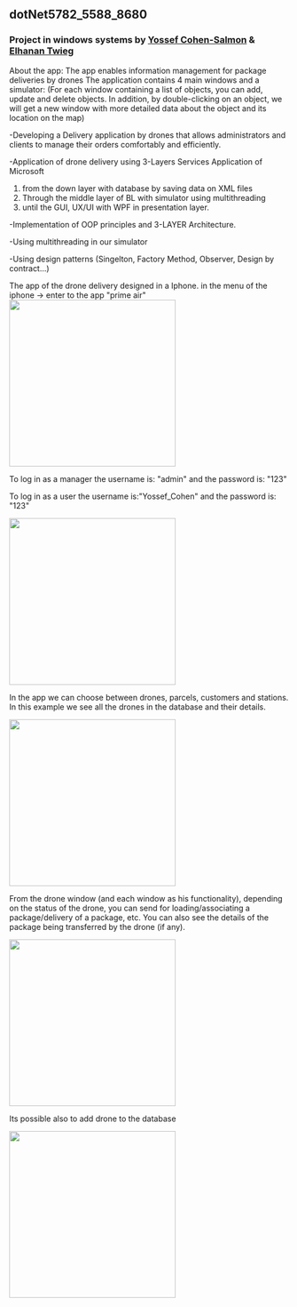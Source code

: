 ## dotNet5782_5588_8680
### Project in windows systems by [Yossef Cohen-Salmon](https://github.com/ycohensalmon) & [Elhanan Twieg](https://github.com/ElhananTweig)

About the app: The app enables information management for package deliveries by drones
The application contains 4 main windows and a simulator:
(For each window containing a list of objects, you can add, update and delete objects.
In addition, by double-clicking on an object, we will get a new window with more detailed data about the object and its location on the map)

-Developing a Delivery application by drones that allows administrators and clients to manage their orders comfortably and efficiently.

-Application of drone delivery using 3-Layers Services Application of Microsoft
1. from the down layer with database by saving data on XML files
2. Through the middle layer of BL with simulator using multithreading
3. until the GUI, UX/UI with WPF in presentation layer.

-Implementation of OOP principles and 3-LAYER Architecture.

-Using multithreading in our simulator

-Using design patterns (Singelton, Factory Method, Observer, Design by contract...)

The app of the drone delivery designed in a Iphone.
in the menu of the iphone -> enter to the app "prime air"
<img src="https://user-images.githubusercontent.com/91663507/195092072-92f253cd-7289-4ea2-afd2-69fdaa90ee52.png" width="300">


To log in as a manager the username is: "admin" and the password is: "123"

To log in as a user the username is:"Yossef_Cohen" and the password is: "123"

<img src="https://user-images.githubusercontent.com/91663507/195093208-820b2eeb-7c42-42ce-8d07-df7b752af407.png" width="300">


In the app we can choose between drones, parcels, customers and stations.
In this example we see all the drones in the database and their details.

<img src="https://user-images.githubusercontent.com/91663507/195093671-bb2dc0c1-dc79-41b3-a5e3-2092f3f3df89.png" width="300">


From the drone window (and each window as his functionality), depending on the status of the drone, you can send for loading/associating a package/delivery of a package, etc.
You can also see the details of the package being transferred by the drone (if any).

<img src="https://user-images.githubusercontent.com/91663507/195094027-347a2b5a-9757-439f-bf61-94f16d2b2089.png" width="300">


Its possible also to add drone to the database

<img src="https://user-images.githubusercontent.com/91663507/195093879-72d6262c-2fd1-4616-969c-19adde838914.png" width="300">
